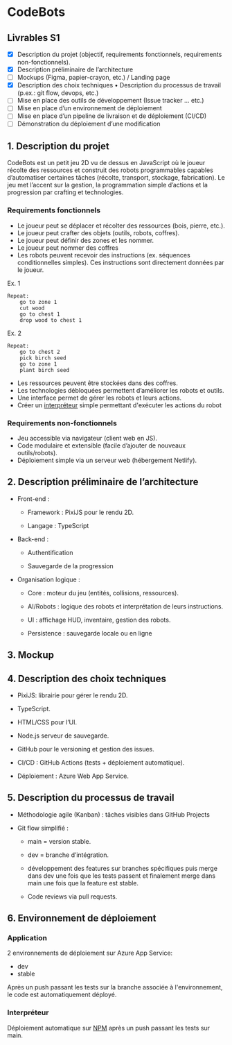 # CodeBots
## Livrables S1
- [X] Description du projet (objectif, requirements fonctionnels, requirements non-fonctionnels). 
- [X] Description préliminaire de l’architecture 
- [ ] Mockups (Figma, papier-crayon, etc.) / Landing page 
- [X] Description des choix techniques • Description du processus de travail (p.ex.: git flow, devops, etc.) 
- [ ] Mise en place des outils de développement (Issue tracker … etc.) 
- [ ] Mise en place d’un environnement de déploiement 
- [ ] Mise en place d’un pipeline de livraison et de déploiement (CI/CD) 
- [ ] Démonstration du déploiement d’une modification
## 1. Description du projet

CodeBots est un petit jeu 2D vu de dessus en JavaScript où le joueur récolte des ressources et construit des robots programmables capables d’automatiser certaines tâches (récolte, transport, stockage, fabrication). Le jeu met l’accent sur la gestion, la programmation simple d’actions et la progression par crafting et technologies.

### Requirements fonctionnels
- Le joueur peut se déplacer et récolter des ressources (bois, pierre, etc.).
- Le joueur peut crafter des objets (outils, robots, coffres).
- Le joueur peut définir des zones et les nommer.
- Le joueur peut nommer des coffres
- Les robots peuvent recevoir des instructions (ex. séquences conditionnelles simples). Ces instructions sont directement données par le joueur.

Ex. 1
```
Repeat:
    go to zone 1
    cut wood
    go to chest 1
    drop wood to chest 1
```
Ex. 2
```
Repeat:
    go to chest 2
    pick birch seed
    go to zone 1
    plant birch seed
```
- Les ressources peuvent être stockées dans des coffres.
- Les technologies débloquées permettent d’améliorer les robots et outils.
- Une interface permet de gérer les robots et leurs actions.
- Créer un [interpréteur](https://github.com/LeonardJouve/CodeBotsInterpreter) simple permettant d'exécuter les actions du robot

### Requirements non-fonctionnels
- Jeu accessible via navigateur (client web en JS).
- Code modulaire et extensible (facile d’ajouter de nouveaux outils/robots).
- Déploiement simple via un serveur web (hébergement Netlify).

## 2. Description préliminaire de l’architecture
- Front-end :

    - Framework : PixiJS pour le rendu 2D.

    - Langage : TypeScript

- Back-end : 
    - Authentification

    - Sauvegarde de la progression

- Organisation logique :

    - Core : moteur du jeu (entités, collisions, ressources).

    - AI/Robots : logique des robots et interprétation de leurs instructions.

    - UI : affichage HUD, inventaire, gestion des robots.

    - Persistence : sauvegarde locale ou en ligne
## 3. Mockup
## 4. Description des choix techniques

- PixiJS: librairie pour gérer le rendu 2D.

- TypeScript.

- HTML/CSS pour l’UI.

- Node.js  serveur de sauvegarde.

- GitHub pour le versioning et gestion des issues.

- CI/CD : GitHub Actions (tests + déploiement automatique).

- Déploiement : Azure Web App Service.

## 5. Description du processus de travail

- Méthodologie agile (Kanban) : tâches visibles dans GitHub Projects

- Git flow simplifié :

    - main = version stable.

    - dev = branche d’intégration.

    - développement des features sur branches spécifiques puis merge dans dev une fois que les tests passent et finalement merge dans main une fois que la feature est stable.

    - Code reviews via pull requests.

## 6. Environnement de déploiement

### Application

2 environnements de déploiement sur Azure App Service:
- dev
- stable

Après un push passant les tests sur la branche associée à l'environnement, le code est automatiquement déployé.

### Interpréteur

Déploiement automatique sur [NPM](https://www.npmjs.com/) après un push passant les tests sur main.
